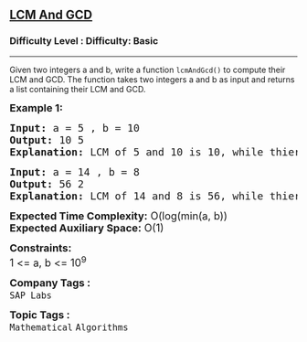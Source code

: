 <h2><a href="https://www.geeksforgeeks.org/problems/lcm-and-gcd4516/1?page=1&category=Mathematical&sortBy=submissions">LCM And GCD</a></h2><h3>Difficulty Level : Difficulty: Basic</h3><hr><div class="problems_problem_content__Xm_eO"><p>Given two integers a and b, write a function <code>lcmAndGcd()</code> to compute their LCM and GCD. The function takes two integers a and b as input and returns a list containing their LCM and GCD.</p>
<p><span style="font-size: 18px;"><strong>Example 1:</strong></span></p>
<pre><span style="font-size: 18px;"><strong>Input: </strong>a = 5 , b = 10</span>
<span style="font-size: 18px;"><strong>Output: </strong></span><span style="font-size: 18px;">10 5</span>
<span style="font-size: 18px;"><strong>Explanation: </strong></span><span style="font-size: 18px;">LCM of 5 and 10 is 10, while thier GCD is 5.</span></pre>
<pre><span style="font-size: 18px;"><strong>Input: </strong>a = 14 , b = 8</span>
<span style="font-size: 18px;"><strong>Output: </strong></span><span style="font-size: 18px;">56 2</span>
<span style="font-size: 18px;"><strong>Explanation: </strong></span><span style="font-size: 18px;">LCM of 14 and 8 is 56, while thier GCD is 2.</span></pre>
<p><span style="font-size: 18px;"><strong>Expected Time Complexity:</strong> O(log(min(a, b))</span><br><span style="font-size: 18px;"><strong>Expected Auxiliary Space:</strong> O(1)</span></p>
<p><span style="font-size: 18px;"><strong>Constraints:</strong></span><br><span style="font-size: 18px;">1 &lt;= a, b &lt;= 10<sup>9</sup></span></p></div><p><span style=font-size:18px><strong>Company Tags : </strong><br><code>SAP Labs</code>&nbsp;<br><p><span style=font-size:18px><strong>Topic Tags : </strong><br><code>Mathematical</code>&nbsp;<code>Algorithms</code>&nbsp;